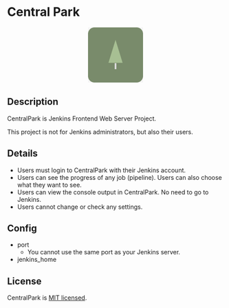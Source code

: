 # Central Park

<p align="center">
  <img src="Images/Logo.png" />
</p>

## Description

CentralPark is Jenkins Frontend Web Server Project.

This project is not for Jenkins administrators, but also their users.

## Details

- Users must login to CentralPark with their Jenkins account.
- Users can see the progress of any job (pipeline). Users can also choose what they want to see.
- Users can view the console output in CentralPark. No need to go to Jenkins.
- Users cannot change or check any settings.

## Config

- port
  - You cannot use the same port as your Jenkins server.
- jenkins_home

## License

CentralPark is [MIT licensed](LICENSE).
